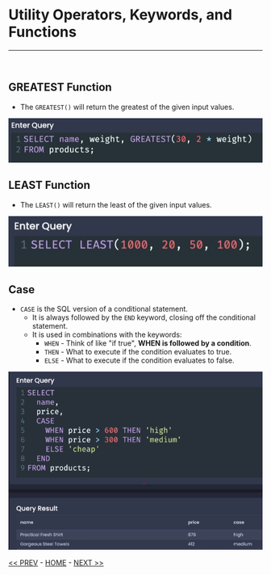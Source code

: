 # Utility Operators, Keywords, and Functions

<hr>
<br>

## GREATEST Function

- The `GREATEST()` will return the greatest of the given input values. 

![greatest](../resources/greatest.JPG)
<br>

## LEAST Function

- The `LEAST()` will return the least of the given input values. 

![least](../resources/least.JPG)

## Case

- `CASE` is the SQL version of a conditional statement.
  - It is always followed by the `END` keyword, closing off the conditional statement.
  - It is used in combinations with the keywords:
    - `WHEN` - Think of like "if true", **WHEN is followed by a condition**.
    - `THEN` - What to execute if the condition evaluates to true.
    - `ELSE` - What to execute if the condition evaluates to false.

![](../resources/case_ex.PNG)

[<< PREV](../10_Selecting_Distinct_Records/) - [HOME](../Frontpage/index.md) - [NEXT >>](../13_PG_Complex_Datatypes/index.md)
